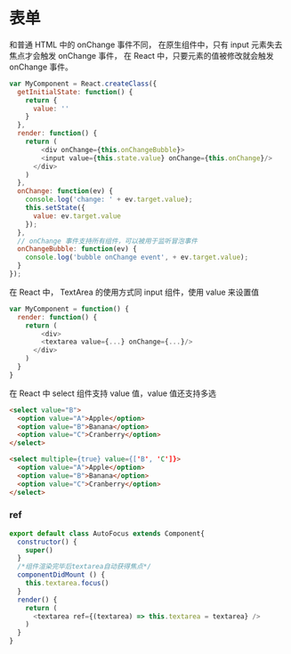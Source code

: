 # 表单
和普通 HTML 中的 onChange 事件不同， 在原生组件中，只有 input 元素失去焦点才会触发 onChange 事件， 在 React 中，只要元素的值被修改就会触发 onChange 事件。

``` js
var MyComponent = React.createClass({
  getInitialState: function() {
    return {
      value: ''
    }
  },
  render: function() {
    return (  
    	<div onChange={this.onChangeBubble}>
        <input value={this.state.value} onChange={this.onChange}/>
      </div>
    )
  },
  onChange: function(ev) {
    console.log('change: ' + ev.target.value);
    this.setState({
      value: ev.target.value
    });
  },
  // onChange 事件支持所有组件，可以被用于监听冒泡事件
  onChangeBubble: function(ev) {
    console.log('bubble onChange event', + ev.target.value);
  }
});
```

在 React 中， TextArea 的使用方式同 input 组件，使用 value 来设置值

``` js
var MyComponent = function() {
  render: function() {
    return (
    	<div>
        <textarea value={...} onChange={...}/>
      </div>
    )
  }
}
```

在 React 中 select 组件支持 value 值，value 值还支持多选

``` html
<select value="B">
  <option value="A">Apple</option>
  <option value="B">Banana</option>
  <option value="C">Cranberry</option>
</select>

<select multiple={true} value={['B', 'C']}>
  <option value="A">Apple</option>
  <option value="B">Banana</option>
  <option value="C">Cranberry</option>
</select>
```

### ref
``` js
export default class AutoFocus extends Component{
  constructor() {
    super()
  }
  /*组件渲染完毕后textarea自动获得焦点*/ 
  componentDidMount () {
    this.textarea.focus()
  }
  render() {
    return (
      <textarea ref={(textarea) => this.textarea = textarea} />
    )
  }
}
```